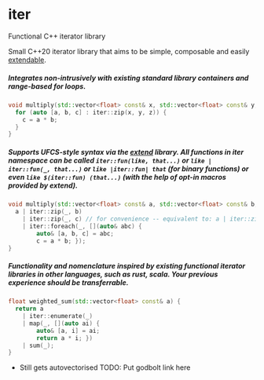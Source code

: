 # iter
Functional C++ iterator library

Small C++20 iterator library that aims to be simple, composable and easily [extendable](https://github.com/MarkMitch/extend). 

##### Integrates non-intrusively with existing standard library containers and range-based for loops.
```c++
void multiply(std::vector<float> const& x, std::vector<float> const& y, std::vector<float>& z) {
  for (auto [a, b, c] : iter::zip(x, y, z)) {
    c = a * b;
  }
}
```
##### Supports UFCS-style syntax via the [extend](https://github.com/MarkMitch/extend) library. All functions in iter namespace can be called `iter::fun(like, that...)` or `like | iter::fun(_, that...)` or `like |iter::fun| that` (for binary functions) or even `like $(iter::fun) (that...)` (with the help of opt-in macros provided by extend).
```c++
void multiply(std::vector<float> const& a, std::vector<float> const& b, std::vector<float>& c) {
  a | iter::zip(_, b)
    | iter::zip(_, c) // for convenience -- equivalent to: a | iter::zip(_, b, c) 
    | iter::foreach(_, [](auto& abc) {
        auto& [a, b, c] = abc;
        c = a * b; });
}
```
##### Functionality and nomenclature inspired by existing functional iterator libraries in other languages, such as rust, scala. Your previous experience should be transferrable.
```c++
float weighted_sum(std::vector<float> const& a) {
  return a 
    | iter::enumerate(_) 
    | map(_, [](auto ai) { 
        auto& [a, i] = ai;
        return a * i; })
    | sum(_);
}
```
* Still gets autovectorised TODO: Put godbolt link here
